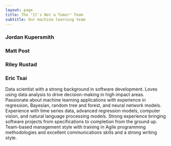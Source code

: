 ```yaml
---
layout: page
title: The "It's Not a Tumor" Team
subtitle: Our machine learning team
---
```



### Jordan Kupersmith


### Matt Post


### Riley Rustad


### Eric Tsai

Data scientist with a strong background in software development. Loves using data analysis to drive decision-making in high impact areas.  Passionate about machine learning applications with experience in regression, Bayesian, random tree and forest, and neural network models.  Experience with time series data, advanced regression models, computer vision, and natural language processing models. Strong experience bringing software projects from specifications to completion from the ground up.  Team-based management style with training in Agile programming methodologies and excellent communications skills and a strong writing style.

